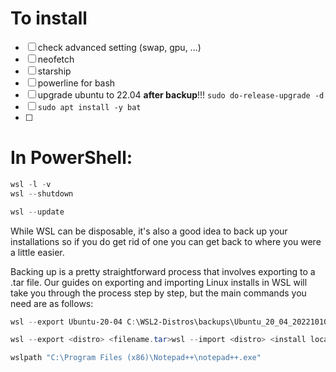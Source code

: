 # To install
- [ ] check advanced setting (swap, gpu, ...)
- [ ] neofetch
- [ ] starship
- [ ] powerline for bash
- [ ] upgrade ubuntu to 22.04 **after backup**!!! `sudo do-release-upgrade -d`
- [ ] `sudo apt install -y bat`
- [ ] 

# In PowerShell:
```powershell
wsl -l -v
wsl --shutdown

wsl --update
```

While WSL can be disposable, it's also a good idea to back up your installations so if you do get rid of one you can get back to where you were a little easier.

Backing up is a pretty straightforward process that involves exporting to a .tar file. Our guides on exporting and importing Linux installs in WSL will take you through the process step by step, but the main commands you need are as follows:
```powershell
wsl --export Ubuntu-20-04 C:\WSL2-Distros\backups\Ubuntu_20_04_20221010.tar
```

```powershell
wsl --export <distro> <filename.tar>wsl --import <distro> <install location=""> <filename> </filename></install></distro></filename.tar></distro>
```

```bash
wslpath "C:\Program Files (x86)\Notepad++\notepad++.exe"
```
